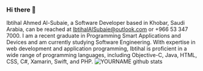 ### Hi there 👋


Ibtihal Ahmed Al-Subaie, a Software Developer based in Khobar, Saudi Arabia, can be reached at IbtihalAlSubaie@outlook.com or +966 53 347 7000. I am a recent graduate in Programming Smart Applications and Devices and am currently studying Software Engineering. With expertise in web development and application programming, Ibtihal is proficient in a wide range of programming languages, including Objective-C, Java, HTML, CSS, C#, Xamarin, Swift, and PHP.
![YOURNAME github stats](https://github-readme-stats.vercel.app/api?username=IbtihalAlsubaie&show_icons=true&hide_border=true)
